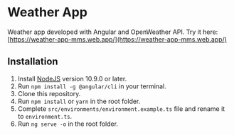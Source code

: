 # Weather App
Weather app developed with Angular and OpenWeather API. Try it here: [https://weather-app-mms.web.app/](https://weather-app-mms.web.app/)

## Installation

1. Install [NodeJS](https://nodejs.org) version 10.9.0 or later.
2. Run `npm install -g @angular/cli` in your terminal.
3. Clone this repository.
4. Run `npm install` or `yarn` in the root folder.
5. Complete ```src/environments/environment.example.ts``` file and rename it to ```environment.ts```.
6. Run `ng serve -o` in the root folder.
